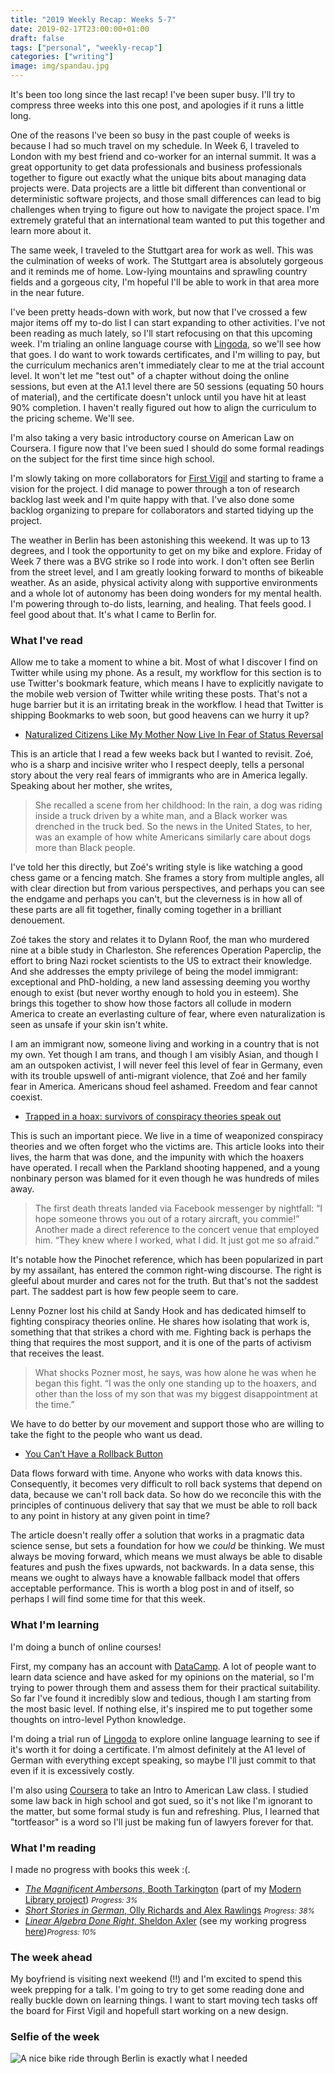 ```yaml
---
title: "2019 Weekly Recap: Weeks 5-7"
date: 2019-02-17T23:00:00+01:00
draft: false
tags: ["personal", "weekly-recap"]
categories: ["writing"]
image: img/spandau.jpg
---
```


It's been too long since the last recap! I've been super busy. I'll try to compress three weeks into this one post, and apologies if it runs a little long.

<!--more-->

One of the reasons I've been so busy in the past couple of weeks is because I had so much travel on my schedule. In Week 6, I traveled to London with my best friend and co-worker for an internal summit. It was a great opportunity to get data professionals and business professionals together to figure out exactly what the unique bits about managing data projects were. Data projects are a little bit different than conventional or deterministic software projects, and those small differences can lead to big challenges when trying to figure out how to navigate the project space. I'm extremely grateful that an international team wanted to put this together and learn more about it.

The same week, I traveled to the Stuttgart area for work as well. This was the culmination of weeks of work. The Stuttgart area is absolutely gorgeous and it reminds me of home. Low-lying mountains and sprawling country fields and a gorgeous city, I'm hopeful I'll be able to work in that area more in the near future.

I've been pretty heads-down with work, but now that I've crossed a few major items off my to-do list I can start expanding to other activities. I've not been reading as much lately, so I'll start refocusing on that this upcoming week. I'm trialing an online language course with [Lingoda](https://www.lingoda.com/), so we'll see how that goes. I do want to work towards certificates, and I'm willing to pay, but the curriculum mechanics aren't immediately clear to me at the trial account level. It won't let me "test out" of a chapter without doing the online sessions, but even at the A1.1 level there are 50 sessions (equating 50 hours of material), and the certificate doesn't unlock until you have hit at least 90% completion. I haven't really figured out how to align the curriculum to the pricing scheme. We'll see.

I'm also taking a very basic introductory course on American Law on Coursera. I figure now that I've been sued I should do some formal readings on the subject for the first time since high school.

I'm slowly taking on more collaborators for [First Vigil](https://first-vigil.com) and starting to frame a vision for the project. I did manage to power through a ton of research backlog last week and I'm quite happy with that. I've also done some backlog organizing to prepare for collaborators and started tidying up the project.

The weather in Berlin has been astonishing this weekend. It was up to 13 degrees, and I took the opportunity to get on my bike and explore. Friday of Week 7 there was a BVG strike so I rode into work. I don't often see Berlin from the street level, and I am greatly looking forward to months of bikeable weather. As an aside, physical activity along with supportive environments and a whole lot of autonomy has been doing wonders for my mental health. I'm powering through to-do lists, learning, and healing. That feels good. I feel good about that. It's what I came to Berlin for.

### What I've read

Allow me to take a moment to whine a bit. Most of what I discover I find on Twitter while using my phone. As a result, my workflow for this section is to use Twitter's bookmark feature, which means I have to explicitly navigate to the mobile web version of Twitter while writing these posts. That's not a huge barrier but it is an irritating break in the workflow. I head that Twitter is shipping Bookmarks to web soon, but good heavens can we hurry it up?

- [Naturalized Citizens Like My Mother Now Live In Fear of Status Reversal](https://www.teenvogue.com/story/naturalized-citizens-live-in-fear-of-status-reversal)

This is an article that I read a few weeks back but I wanted to revisit. Zoé, who is a sharp and incisive writer who I respect deeply, tells a personal story about the very real fears of immigrants who are in America legally. Speaking about her mother, she writes,

> She recalled a scene from her childhood: In the rain, a dog was riding inside a truck driven by a white man, and a Black worker was drenched in the truck bed. So the news in the United States, to her, was an example of how white Americans similarly care about dogs more than Black people.

I've told her this directly, but Zoé's writing style is like watching a good chess game or a fencing match. She frames a story from multiple angles, all with clear direction but from various perspectives, and perhaps you can see the endgame and perhaps you can't, but the cleverness is in how all of these parts are all fit together, finally coming together in a brilliant denouement.

Zoé takes the story and relates it to Dylann Roof, the man who murdered nine at a bible study in Charleston. She references Operation Paperclip, the effort to bring Nazi rocket scientists to the US to extract their knowledge. And she addresses the empty privilege of being the model immigrant: exceptional and PhD-holding, a new land assessing deeming you worthy enough to exist (but never worthy enough to hold you in esteem). She brings this together to show how those factors all collude in modern America to create an everlasting culture of fear, where even naturalization is seen as unsafe if your skin isn't white.

I am an immigrant now, someone living and working in a country that is not my own. Yet though I am trans, and though I am visibly Asian, and though I am an outspoken activist, I will never feel this level of fear in Germany, even with its trouble upswell of anti-migrant violence, that Zoé and her family fear in America. Americans shoud feel ashamed. Freedom and fear cannot coexist.

- [Trapped in a hoax: survivors of conspiracy theories speak out](https://www.theguardian.com/technology/2019/jan/23/conspiracy-theories-internet-survivors-truth?fbclid=IwAR1y5vP_5-TZClLAASLiyBSWJi47WvlEym-q9bU53-lZDsvqJb1P7N_G31E)

This is such an important piece. We live in a time of weaponized conspiracy theories and we often forget who the victims are. This article looks into their lives, the harm that was done, and the impunity with which the hoaxers have operated. I recall when the Parkland shooting happened, and a young nonbinary person was blamed for it even though he was hundreds of miles away.

> The first death threats landed via Facebook messenger by nightfall: “I hope someone throws you out of a rotary aircraft, you commie!” Another made a direct reference to the concert venue that employed him. “They knew where I worked, what I did. It just got me so afraid.”

It's notable how the Pinochet reference, which has been popularized in part by my assailant, has entered the common right-wing discourse. The right is gleeful about murder and cares not for the truth. But that's not the saddest part. The saddest part is how few people seem to care.

Lenny Pozner lost his child at Sandy Hook and has dedicated himself to fighting conspiracy theories online. He shares how isolating that work is, something that that strikes a chord with me. Fighting back is perhaps the thing that requires the most support, and it is one of the parts of activism that receives the least.

> What shocks Pozner most, he says, was how alone he was when he began this fight. “I was the only one standing up to the hoaxers, and other than the loss of my son that was my biggest disappointment at the time.”

We have to do better by our movement and support those who are willing to take the fight to the people who want us dead.

- [You Can’t Have a Rollback Button](https://blog.skyliner.io/you-cant-have-a-rollback-button-83e914f420d9)

Data flows forward with time. Anyone who works with data knows this. Consequently, it becomes very difficult to roll back systems that depend on data, because we can't roll back data. So how do we reconcile this with the principles of continuous delivery that say that we must be able to roll back to any point in history at any given point in time?

The article doesn't really offer a solution that works in a pragmatic data science sense, but sets a foundation for how we _could_ be thinking. We must always be moving forward, which means we must always be able to disable features and push the fixes upwards, not backwards. In a data sense, this means we ought to always have a knowable fallback model that offers acceptable performance. This is worth a blog post in and of itself, so perhaps I will find some time for that this week.

### What I'm learning

I'm doing a bunch of online courses!

First, my company has an account with [DataCamp](https://www.datacamp.com/). A lot of people want to learn data science and have asked for my opinions on the material, so I'm trying to power through them and assess them for their practical suitability. So far I've found it incredibly slow and tedious, though I am starting from the most basic level. If nothing else, it's inspired me to put together some thoughts on intro-level Python knowledge.

I'm doing a trial run of [Lingoda](https://www.lingoda.com) to explore online language learning to see if it's worth it for doing a certificate. I'm almost definitely at the A1 level of German with everything except speaking, so maybe I'll just commit to that even if it is excessively costly.

I'm also using [Coursera](https://coursera.org) to take an Intro to American Law class. I studied some law back in high school and got sued, so it's not like I'm ignorant to the matter, but some formal study is fun and refreshing. Plus, I learned that "tortfeasor" is a word so I'll just be making fun of lawyers forever for that.

### What I'm reading

I made no progress with books this week :(.

- [_The Magnificent Ambersons_, Booth Tarkington](https://www.amazon.com/Magnificent-Ambersons-Booth-Tarkington/dp/1482708329/ref=sr_1_1?s=books&ie=UTF8&qid=1546705856&sr=1-1&keywords=the+magnificent+ambersons&refinements=p_n_feature_browse-bin%3A2656022011) (part of my [Modern Library project](/post/the-modern-library-project/)) <small>_Progress: 3%_</small>
- [_Short Stories in German_, Olly Richards and Alex Rawlings](https://www.amazon.com/Short-Stories-German-Beginners-Yourself/dp/1473683378/ref=sr_1_3?ie=UTF8&qid=1546705815&sr=8-3&keywords=short+stories+in+german) <small>_Progress: 38%_</small>
- [_Linear Algebra Done Right_, Sheldon Axler](https://www.springer.com/de/book/9783319110790) (see my working progress [here](https://emilygorcenski.com/post/working-review-linear-algebra-done-right-sheldon-axler/))<small>_Progress: 10%_</small>

### The week ahead

My boyfriend is visiting next weekend (!!) and I'm excited to spend this week prepping for a talk. I'm going to try to get some reading done and really buckle down on learning things. I want to start moving tech tasks off the board for First Vigil and hopefull start working on a new design.

### Selfie of the week

![A nice bike ride through Berlin is exactly what I needed](/img/selfies-2019/selfie-week07.jpg)